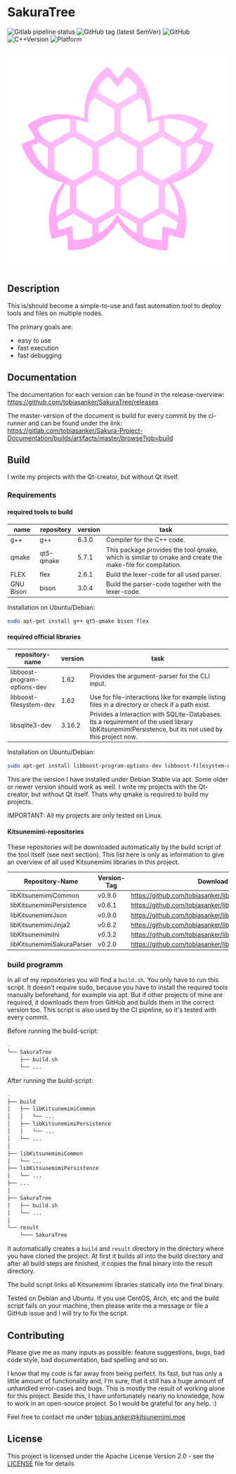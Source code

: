 # SakuraTree

![Gitlab pipeline status](https://img.shields.io/gitlab/pipeline/tobiasanker/SakuraTree?label=build%20and%20test&style=flat-square)
![GitHub tag (latest SemVer)](https://img.shields.io/github/v/tag/tobiasanker/SakuraTree?label=version&style=flat-square)
![GitHub](https://img.shields.io/github/license/tobiasanker/SakuraTree?style=flat-square)
![C++Version](https://img.shields.io/badge/c%2B%2B-14-blue?style=flat-square)
![Platform](https://img.shields.io/badge/platform-Linux--x64-lightgrey?style=flat-square)

<p align="center">
  <img src=".pictures/logo.png?raw=true" alt="Logo"/>
</p>


## Description

This is/should become a simple-to-use and fast automation tool to deploy tools and files on multiple nodes. 

The primary goals are:

* easy to use
* fast execution
* fast debugging


## Documentation

The documentation for each version can be found in the release-overview: https://github.com/tobiasanker/SakuraTree/releases

The master-version of the document is build for every commit by the ci-runner and can be found under the link: https://gitlab.com/tobiasanker/Sakura-Project-Documentation/builds/artifacts/master/browse?job=build

## Build

I write my projects with the Qt-creator, but without Qt itself. 

### Requirements

#### required tools to build

name | repository | version | task
--- | --- | --- | ---
g++ | g++ | 6.3.0 | Compiler for the C++ code.
qmake | qt5-qmake | 5.7.1 | This package provides the tool qmake, which is similar to cmake and create the make-file for compilation.
FLEX | flex | 2.6.1 | Build the lexer-code for all used parser.
GNU Bison | bison | 3.0.4 | Build the parser-code together with the lexer-code.

Installation on Ubuntu/Debian:

```bash
sudo apt-get install g++ qt5-qmake bison flex
```

#### required official libraries

repository-name | version | task
--- | --- | ---
libboost-program-options-dev | 1.62 | Provides the argument-parser for the CLI input.
libboost-filesystem-dev | 1.62 | Use for file-interactions like for example listing files in a directory or check if a path exist.
libsqlite3-dev | 3.16.2 | Privides a Interaction with SQLite-Databases. Its a requirement of the used library libKitsunemimiPersistence, but its not used by this project now.

Installation on Ubuntu/Debian:

```bash
sudo apt-get install libboost-program-options-dev libboost-filesystem-dev libsqlite3-dev
```

This are the version I have installed under Debian Stable via apt. Some older or newer version should work as well. I write my projects with the Qt-creator, but without Qt itself. Thats why qmake is required to build my projects.

IMPORTANT: All my projects are only tested on Linux. 

#### Kitsunemimi-repositories

These repositories will be downloaded automatically by the build script of the tool itself (see next section). This list here is only as information to give an overview of all used Kitsunemimi libraries in this project.

Repository-Name | Version-Tag | Download-Path
--- | --- | ---
libKitsunemimiCommon | v0.9.0 |  https://github.com/tobiasanker/libKitsunemimiCommon.git
libKitsunemimiPersistence | v0.6.1 |  https://github.com/tobiasanker/libKitsunemimiPersistence.git
libKitsunemimiJson | v0.9.0 |  https://github.com/tobiasanker/libKitsunemimiJson.git
libKitsunemimiJinja2 | v0.6.2 |  https://github.com/tobiasanker/libKitsunemimiJinja2.git
libKitsunemimiIni | v0.3.2 |  https://github.com/tobiasanker/libKitsunemimiIni.git
libKitsunemimiSakuraParser | v0.2.0 |  https://github.com/tobiasanker/libKitsunemimiSakuraParser.git


### build programm

In all of my repositories you will find a `build.sh`. You only have to run this script. It doesn't require sudo, because you have to install the required tools manually beforehand, for example via apt. But if other projects of mine are required, it downloads them from GitHub and builds them in the correct version too. This script is also used by the CI pipeline, so it's tested with every commit.

Before running the build-script:

```bash
.
└── SakuraTree
    ├── build.sh
    └── ...
```

After running the build-script:

```bash
.
├── build
│   ├── libKitsunemimiCommon
│   │   └── ...
│   ├── libKitsunemimiPersistence
│   │   └── ...
│   └── ...
│
├── libKitsunemimiCommon
│   └── ...
├── libKitsunemimiPersistence
│   └── ...
├── ...
│
├── SakuraTree
│   ├── build.sh
│   └── ...
│
└── result
    └─── SakuraTree
```

It automatically creates a `build` and `result` directory in the directory where you have cloned the project. At first it builds all into the build directory and after all build steps are finished, it copies the final binary into the result directory.

The build script links all Kitsunemimi libraries statically into the final binary.

Tested on Debian and Ubuntu. If you use CentOS, Arch, etc and the build script fails on your machine, then please write me a message or file a GitHub issue and I will try to fix the script.


## Contributing

Please give me as many inputs as possible: feature suggestions, bugs, bad code style, bad documentation, bad spelling and so on. 

I know that my code is far away from being perfect. Its fast, but has only a little amount of functionality and, I'm sure, that it still has a huge amount of unhandled error-cases and bugs. This is mostly the result of working alone for this project. Beside this, I have unfortunately nearly no knowledge, how to work in an open-source project. So I would be grateful for any help. :)

Feel free to contact me under tobias.anker@kitsunemimi.moe

## License

This project is licensed under the Apache License Version 2.0 - see the [LICENSE](LICENSE) file for details
